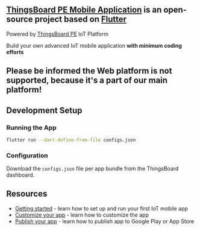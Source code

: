 ## [ThingsBoard PE Mobile Application](https://thingsboard.io/products/mobile-pe/) is an open-source project based on [Flutter](https://flutter.dev/)
Powered by [ThingsBoard PE](https://thingsboard.io/products/thingsboard-pe/) IoT Platform

Build your own advanced IoT mobile application **with minimum coding efforts**

## Please be informed the Web platform is not supported, because it's a part of our main platform!

## Development Setup

### Running the App

```bash
flutter run --dart-define-from-file configs.json
```

### Configuration

Download the `configs.json` file per app bundle from the ThingsBoard dashboard.

## Resources

- [Getting started](https://thingsboard.io/docs/pe/mobile/getting-started/) - learn how to set up and run your first IoT mobile app
- [Customize your app](https://thingsboard.io/docs/pe/mobile/customization/) - learn how to customize the app
- [Publish your app](https://thingsboard.io/docs/pe/mobile/release/) - learn how to publish app to Google Play or App Store
